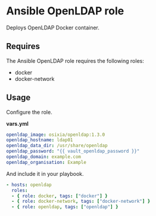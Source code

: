 # Ansible OpenLDAP role

Deploys OpenLDAP Docker container.

## Requires

The Ansible OpenLDAP role requires the following roles:

* docker
* docker-network

## Usage

Configure the role.

**vars.yml**

```yml
openldap_image: osixia/openldap:1.3.0
openldap_hostname: ldap01
openldap_data_dir: /usr/share/openldap
openldap_password: "{{ vault_openldap_password }}"
openldap_domain: example.com
openldap_organisation: Example
````

And include it in your playbook.

```yml
- hosts: openldap
  roles:
  - { role: docker, tags: ["docker"] }
  - { role: docker-network, tags: ["docker-network"] }
  - { role: openldap, tags: ["openldap"] }
```